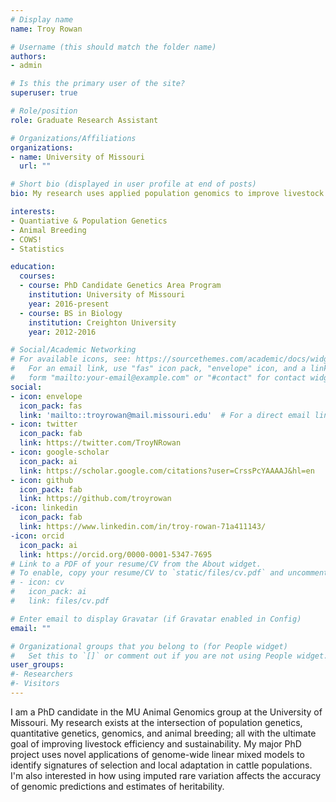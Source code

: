 ```yaml
---
# Display name
name: Troy Rowan

# Username (this should match the folder name)
authors:
- admin

# Is this the primary user of the site?
superuser: true

# Role/position
role: Graduate Research Assistant

# Organizations/Affiliations
organizations:
- name: University of Missouri
  url: ""

# Short bio (displayed in user profile at end of posts)
bio: My research uses applied population genomics to improve livestock species

interests:
- Quantiative & Population Genetics
- Animal Breeding
- COWS!
- Statistics

education:
  courses:
  - course: PhD Candidate Genetics Area Program
    institution: University of Missouri
    year: 2016-present
  - course: BS in Biology
    institution: Creighton University
    year: 2012-2016

# Social/Academic Networking
# For available icons, see: https://sourcethemes.com/academic/docs/widgets/#icons
#   For an email link, use "fas" icon pack, "envelope" icon, and a link in the
#   form "mailto:your-email@example.com" or "#contact" for contact widget.
social:
- icon: envelope
  icon_pack: fas
  link: 'mailto::troyrowan@mail.missouri.edu'  # For a direct email link, use "mailto:test@example.org".
- icon: twitter
  icon_pack: fab
  link: https://twitter.com/TroyNRowan
- icon: google-scholar
  icon_pack: ai
  link: https://scholar.google.com/citations?user=CrssPcYAAAAJ&hl=en
- icon: github
  icon_pack: fab
  link: https://github.com/troyrowan
-icon: linkedin
  icon_pack: fab
  link: https://www.linkedin.com/in/troy-rowan-71a411143/
-icon: orcid
  icon_pack: ai
  link: https://orcid.org/0000-0001-5347-7695
# Link to a PDF of your resume/CV from the About widget.
# To enable, copy your resume/CV to `static/files/cv.pdf` and uncomment the lines below.  
# - icon: cv
#   icon_pack: ai
#   link: files/cv.pdf

# Enter email to display Gravatar (if Gravatar enabled in Config)
email: ""

# Organizational groups that you belong to (for People widget)
#   Set this to `[]` or comment out if you are not using People widget.  
user_groups:
#- Researchers
#- Visitors
---
```


I am a PhD candidate in the MU Animal Genomics group at the University of Missouri. My research exists at the intersection of population genetics, quantitative genetics, genomics, and animal breeding; all with the ultimate goal of improving livestock efficiency and sustainability. My major PhD project uses novel applications of genome-wide linear mixed models to identify signatures of selection and local adaptation in cattle populations. I'm also interested in how using imputed rare variation affects the accuracy of genomic predictions and estimates of heritability.
